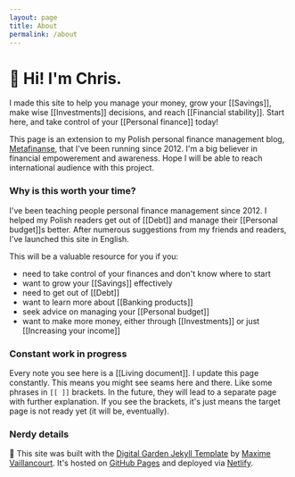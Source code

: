 ```yaml
---
layout: page
title: About
permalink: /about
---
```


# 👋 Hi! I'm Chris. 

I made this site to help you manage your money, grow your [[Savings]], make wise [[Investments]] decisions, and reach [[Financial stability]]. Start here, and take control of your [[Personal finance]] today!

This page is an extension to my Polish personal finance management blog, [Metafinanse](https://metafinanse.pl), that I've been running since 2012. I'm a big believer in financial empowerement and awareness. Hope I will be able to reach international audience with this project.

### Why is this worth your time?
I've been teaching people personal finance management since 2012. I helped my Polish readers get out of [[Debt]] and manage their [[Personal budget]]s better. After numerous suggestions from my friends and readers, I've launched this site in English.

This will be a valuable resource for you if you:
- need to take control of your finances and don't know where to start
- want to grow your [[Savings]] effectively
- need to get out of [[Debt]]
- want to learn more about [[Banking products]]
- seek advice on managing your [[Personal budget]]
- want to make more money, either through [[Investments]] or just [[Increasing your income]]

### Constant work in progress
Every note you see here is a [[Living document]]. I update this page constantly. This means you might see seams here and there. Like some phrases in `[[ ]]` brackets. In the future, they will lead to a separate page with further explanation. If you see the brackets, it's just means the target page is not ready yet (it will be, eventually).

### Nerdy details

📐 This site was built with the [Digital Garden Jekyll Template](https://github.com/maximevaillancourt/digital-garden-jekyll-template) by [Maxime Vaillancourt](https://maximevaillancourt.com). It's hosted on [GitHub Pages](https://pages.github.com) and deployed via [Netlify](https://app.netlify.com/).